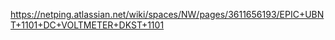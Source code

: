 https://netping.atlassian.net/wiki/spaces/NW/pages/3611656193/EPIC+UBNT+1101+DC+VOLTMETER+DKST+1101
